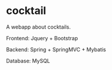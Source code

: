 # cocktail
A webapp about cocktails.

Frontend: Jquery + Bootstrap

Backend: Spring + SpringMVC + Mybatis

Database: MySQL
